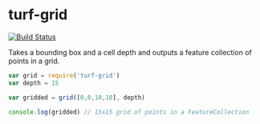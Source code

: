 turf-grid
=========
[![Build Status](https://travis-ci.org/Turfjs/turf-grid.svg?branch=master)](https://travis-ci.org/Turfjs/turf-grid)

Takes a bounding box and a cell depth and outputs a feature collection of points in a grid.

```js
var grid = require('turf-grid')
var depth = 15

var gridded = grid([0,0,10,10], depth)
  
console.log(gridded) // 15x15 grid of points in a FeatureCollection
```